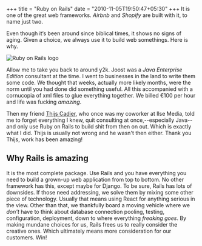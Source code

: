 +++
title = "Ruby on Rails"
date = "2010-11-05T19:50:47+05:30"
+++
It is one of the great web frameworks. _Airbnb_ and _Shopify_ are built with it, to name just two.
<!--more-->

Even though it‘s been around since biblical times, it shows no signs of aging. Given a choice, we always use it to build web somethings. Here is why.

![Ruby on Rails logo][1]

Allow me to take you back to around y2k. Joost was a _Java Enterprise Edition_ consultant at the time. I went to businesses in the land to write them some code. We thought that weeks, actually more likely months, were the norm until you had done did something useful. All this accompanied with a cornucopia of xml files to glue everything together. We billed €100 per hour and life was fucking _amazing_.

Then my friend [Thijs Cadier](https://appsignal.com/team), who once was my coworker at Ilse Media, told me to forget everything I knew, quit consulting at once,--especially Java--and only use Ruby on Rails to build shit from then on out. Which is exactly what I did. Thijs is usually not wrong and he wasn't then either. Thank you Thijs, work has been amazing!

## Why Rails is amazing

It is the most complete package. Use Rails and you have everything you need to build a grown-up web application from top to bottom. No other framework has this, except maybe for Django. To be sure, Rails has lots of downsides. If those need addressing, we solve them by mixing some other piece of technology. Usually that means using React for anything serious in the view. Other than that, we thankfully board a moving vehicle where we _don't_ have to think about database connection pooling, testing, configuration, deployment, down to where everything _freaking goes_. By making mundane choices for us, Rails frees us to really consider the creative ones. Which ultimately means more consideration for our customers. Win!

[1]: /img/portfolio/ruby-on-rails-logo.png

